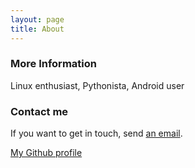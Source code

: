 ```yaml
---
layout: page
title: About
---
```




### More Information

Linux enthusiast, Pythonista, Android user

### Contact me

If you want to get in touch, send [an email](mailto:raunak1001@gmail.com).

[My Github profile](https://github.com/rrampage)